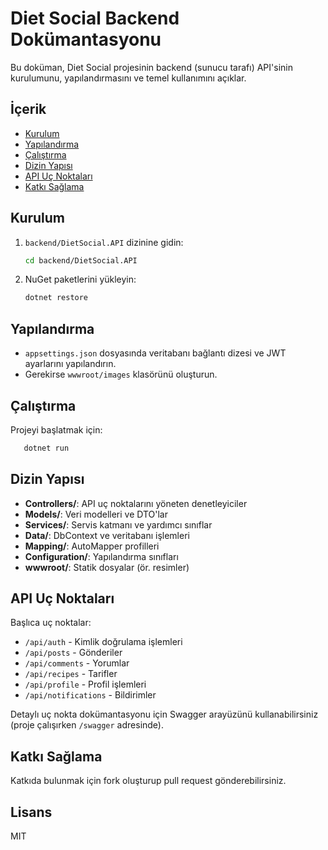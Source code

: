# Diet Social Backend Dokümantasyonu

Bu doküman, Diet Social projesinin backend (sunucu tarafı) API'sinin kurulumunu, yapılandırmasını ve temel kullanımını açıklar.

## İçerik
- [Kurulum](#kurulum)
- [Yapılandırma](#yapılandırma)
- [Çalıştırma](#çalıştırma)
- [Dizin Yapısı](#dizin-yapısı)
- [API Uç Noktaları](#api-uç-noktaları)
- [Katkı Sağlama](#katkı-sağlama)

## Kurulum

1. `backend/DietSocial.API` dizinine gidin:
   ```bash
   cd backend/DietSocial.API
   ```
2. NuGet paketlerini yükleyin:
   ```bash
   dotnet restore
   ```

## Yapılandırma

- `appsettings.json` dosyasında veritabanı bağlantı dizesi ve JWT ayarlarını yapılandırın.
- Gerekirse `wwwroot/images` klasörünü oluşturun.

## Çalıştırma

Projeyi başlatmak için:
```bash
   dotnet run
```

## Dizin Yapısı
- **Controllers/**: API uç noktalarını yöneten denetleyiciler
- **Models/**: Veri modelleri ve DTO'lar
- **Services/**: Servis katmanı ve yardımcı sınıflar
- **Data/**: DbContext ve veritabanı işlemleri
- **Mapping/**: AutoMapper profilleri
- **Configuration/**: Yapılandırma sınıfları
- **wwwroot/**: Statik dosyalar (ör. resimler)

## API Uç Noktaları
Başlıca uç noktalar:
- `/api/auth` - Kimlik doğrulama işlemleri
- `/api/posts` - Gönderiler
- `/api/comments` - Yorumlar
- `/api/recipes` - Tarifler
- `/api/profile` - Profil işlemleri
- `/api/notifications` - Bildirimler

Detaylı uç nokta dokümantasyonu için Swagger arayüzünü kullanabilirsiniz (proje çalışırken `/swagger` adresinde).

## Katkı Sağlama
Katkıda bulunmak için fork oluşturup pull request gönderebilirsiniz.

## Lisans
MIT
